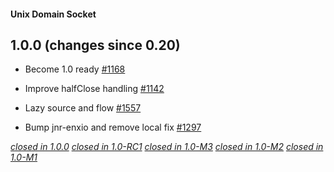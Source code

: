 #### Unix Domain Socket

## 1.0.0 (changes since 0.20)

* Become 1.0 ready [#1168](https://github.com/akka/alpakka/pull/1168)  

* Improve halfClose handling [#1142](https://github.com/akka/alpakka/pull/1142)  

* Lazy source and flow [#1557](https://github.com/akka/alpakka/pull/1557)  

* Bump jnr-enxio and remove local fix [#1297](https://github.com/akka/alpakka/pull/1297)  

[*closed in 1.0.0*](https://github.com/akka/alpakka/issues?q=is%3Aclosed+milestone%3A1.0.0+label%3Ap%3Aunix-domain-socket)
[*closed in 1.0-RC1*](https://github.com/akka/alpakka/issues?q=is%3Aclosed+milestone%3A1.0-RC1+label%3Ap%3Aunix-domain-socket)
[*closed in 1.0-M3*](https://github.com/akka/alpakka/issues?q=is%3Aclosed+milestone%3A1.0-M3+label%3Ap%3Aunix-domain-socket)
[*closed in 1.0-M2*](https://github.com/akka/alpakka/issues?q=is%3Aclosed+milestone%3A1.0-M2+label%3Ap%3Aunix-domain-socket)
[*closed in 1.0-M1*](https://github.com/akka/alpakka/issues?q=is%3Aclosed+milestone%3A1.0-M1+label%3Ap%3Aunix-domain-socket)
